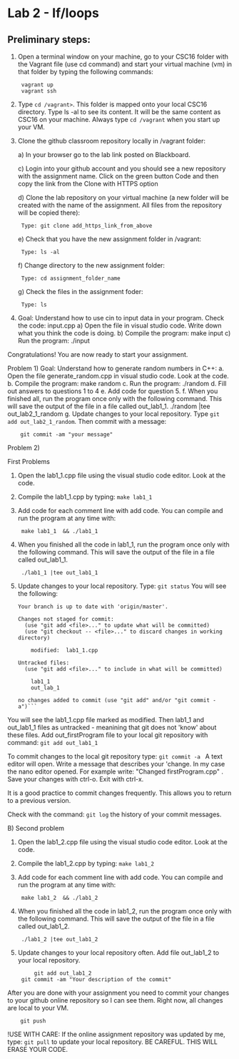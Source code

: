 # Lab 2 - If/loops 

## Preliminary steps: 

1. Open a terminal window on your machine, go to your CSC16 folder with the Vagrant file (use cd command)  and start your virtual machine (vm) in that folder by typing the following commands: 

		vagrant up
		vagrant ssh 

2. Type `cd /vagrant>`. This folder is mapped onto your local CSC16 directory. Type ls -al to see its content. It will be the same content as CSC16 on your machine. Always type `cd /vagrant` when you start up your VM.

3. Clone the github classroom repository locally in /vagrant folder:
	
	a) In your browser go to the lab link posted on Blackboard.
	
	c)  Login into your github account and you should see a new repository with 
	the assignment name. Click on the green button Code and then copy the link from the Clone with HTTPS option
	
	d) Clone the lab repository on your virtual machine (a new folder will be created with the name of the assignment. All files from the repository will be copied there): 
		
		Type: git clone add_https_link_from_above  
	
	e) Check that you have the new assignment folder in /vagrant: 
		
		Type: ls -al
	
	f) Change directory to the new assignment folder: 
		
		Type: cd assignment_folder_name
	
	g) Check the files in the assignment foder: 
		
		Type: ls     

5. Goal: Understand how to use cin to input data in your program. Check the code: input.cpp
	a) Open the file in visual studio code. Write down what you think the code is doing.
	b) Compile the program: make input
	c) Run the program: ./input

Congratulations! You are now ready to start your assignment.

Problem 1) Goal: Understand how to generate random numbers in C++:
  a. Open the file generate_random.cpp in visual studio code. Look at the code. 
  b. Compile the program: make random
  c. Run the program: ./random
  d. Fill out answers to questions 1 to 4
  e. Add code for question 5.
  f. When you finished all, run the program once only with the following command. This will save the output of the file in a file called out_lab1_1.
		./random |tee out_lab2_1_random
  g. Update changes to your local repository.  Type `git add out_lab2_1_random`. Then commit with a message:

		git commit -am "your message"

Problem 2)

First Problems

1) Open the lab1_1.cpp file using the visual studio code editor. Look at the code. 
2) Compile the lab1_1.cpp by typing: `make lab1_1`
3) Add code for each comment line with add code. You can compile and run the program at any time with:
	
		make lab1_1  && ./lab1_1
4) When you finished all the code in lab1_1, run the program once only with the following command. This will save the output of the file in a file called out_lab1_1.
	
		./lab1_1 |tee out_lab1_1
5) Update changes to your local repository. Type: `git status`
You will see the following: 
	
	```On branch master
	Your branch is up to date with 'origin/master'.
	
	Changes not staged for commit:
	  (use "git add <file>..." to update what will be committed)
	  (use "git checkout -- <file>..." to discard changes in working directory)
	
		modified:  lab1_1.cpp
	
	Untracked files:
	  (use "git add <file>..." to include in what will be committed)
	
		lab1_1
		out_lab_1
	
	no changes added to commit (use "git add" and/or "git commit -a")```

You will see the lab1_1.cpp file marked as modified. Then lab1_1 and out_lab1_1 files as untracked - meanining that git does not 'know' about these files. Add out_firstProgram file to your local git repository with command: `git add out_lab1_1`
	
To commit changes to the local git repository type: `git commit -a `
A text editor will open. Write a message that describes your 'change. In my case the nano editor opened. For example write: "Changed firstProgram.cpp" . Save your changes with ctrl-o. Exit with ctrl-x. 

It is a good practice to commit changes frequently. This allows you to return to a previous version. 
	
Check with the command: `git log` the history of your commit messages. 
	
B) Second problem 

1) Open the lab1_2.cpp file using the visual studio code editor. Look at the code. 
2) Compile the lab1_2.cpp by typing: `make lab1_2`
3) Add code for each comment line with add code. You can compile and run the program at any time with:

		make lab1_2  && ./lab1_2
4) When you finished all the code in lab1_2, run the program once only with the following command. This will save the output of the file in a file called out_lab1_2.

		./lab1_2 |tee out_lab1_2
5) Update changes to your local repository often. Add file out_lab1_2 to your local repository.
	
        	git add out_lab1_2
		git commit -am "Your description of the commit"

After you are done with your assignment you need to commit your changes to your github online repository so I can see them. Right now, all changes are local to your VM. 
	
		git push

!USE WITH CARE: If the online assignment repository was updated by me, type: `git pull` to update your local repository. BE CAREFUL. THIS WILL ERASE YOUR CODE. 






